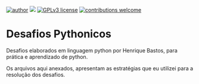 [![author](https://img.shields.io/badge/author-thiagosouzadarosa-red.svg)](https://www.linkedin.com/in/thiagosouzadarosa) [![](https://img.shields.io/badge/python-3.9+-blue.svg)](https://www.python.org/downloads/release/python-391/) [![GPLv3 license](https://img.shields.io/badge/License-GPLv3-blue.svg)](http://perso.crans.org/besson/LICENSE.html) [![contributions welcome](https://img.shields.io/badge/contributions-welcome-brightgreen.svg?style=flat)](https://github.com/thiagosouzadarosa/DesafiosPythonicos/issues)


# Desafios Pythonicos

Desafios elaborados em linguagem python por Henrique Bastos, para prática e aprendizado de python.

Os arquivos aqui anexados, apresentam as estratégias que eu utilizei para a resolução dos desafios.

